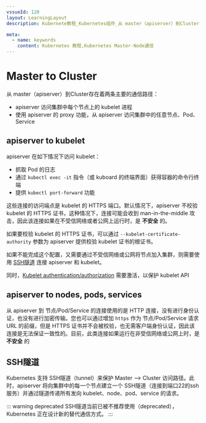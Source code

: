 ```yaml
---
vssueId: 120
layout: LearningLayout
description: Kubernete教程_Kubernetes组件_从 master（apiserver）到Cluster存在着两条主要的通信路径，第一种：apiserver 访问集群中每个节点上的 kubelet 进程；第二种：使用 apiserver 的 proxy 功能，从 apiserver 访问集群中的任意节点、Pod、Service

meta:
  - name: keywords
    content: Kubernetes 教程,Kubernetes Master-Node通信
---
```


# Master to Cluster

从 master（apiserver）到Cluster存在着两条主要的通信路径：
* apiserver 访问集群中每个节点上的 kubelet 进程
* 使用 apiserver 的 proxy 功能，从 apiserver 访问集群中的任意节点、Pod、Service

## apiserver to kubelet

apiserver 在如下情况下访问 kubelet：
* 抓取 Pod 的日志
* 通过 `kubectl exec -it` 指令（或 kuboard 的终端界面）获得容器的命令行终端
* 提供 `kubectl port-forward` 功能

这些连接的访问端点是 kubelet 的 HTTPS 端口。默认情况下，apiserver 不校验 kubelet 的 HTTPS 证书，这种情况下，连接可能会收到 man-in-the-middle 攻击，因此该连接如果在不受信网络或者公网上运行时，是 **不安全** 的。

如果要校验 kubelet 的 HTTPS 证书，可以通过 `--kubelet-certificate-authority` 参数为 apiserver 提供校验 kubelet 证书的根证书。

如果不能完成这个配置，又需要通过不受信网络或公网将节点加入集群，则需要使用 [SSH隧道](#SSH隧道) 连接 apiserver 和 kubelet。

同时，[Kubelet authentication/authorization](https://kubernetes.io/docs/admin/kubelet-authentication-authorization/) 需要激活，以保护 kubelet API

## apiserver to nodes, pods, services

从 apiserver 到 节点/Pod/Service 的连接使用的是 HTTP 连接，没有进行身份认证，也没有进行加密传输。您也可以通过增加 `https` 作为 节点/Pod/Service 请求 URL 的前缀，但是 HTTPS 证书并不会被校验，也无需客户端身份认证，因此该连接是无法保证一致性的。目前，此类连接如果运行在非受信网络或公网上时，是 **不安全** 的

## SSH隧道

Kubernetes 支持 SSH隧道（tunnel）来保护 Master --> Cluster 访问路径。此时，apiserver 将向集群中的每一个节点建立一个 SSH隧道（连接到端口22的ssh服务）并通过隧道传递所有发向 kubelet、node、pod、service 的请求。

::: warning deprecated
SSH隧道当前已被不推荐使用（deprecated），Kubernetes 正在设计新的替代通信方式。
:::
